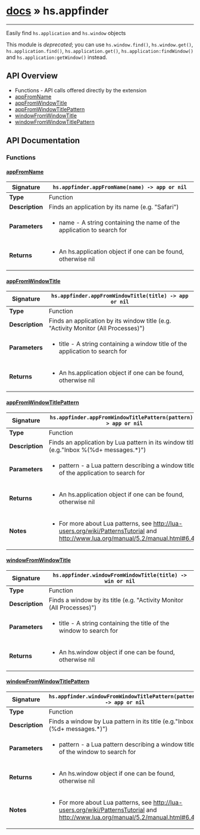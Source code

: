 # [docs](index.md) » hs.appfinder
---

Easily find ```hs.application``` and ```hs.window``` objects

This module is *deprecated*; you can use `hs.window.find()`, `hs.window.get()`, `hs.application.find()`,
`hs.application.get()`, `hs.application:findWindow()` and `hs.application:getWindow()` instead.

## API Overview
* Functions - API calls offered directly by the extension
 * [appFromName](#appfromname)
 * [appFromWindowTitle](#appfromwindowtitle)
 * [appFromWindowTitlePattern](#appfromwindowtitlepattern)
 * [windowFromWindowTitle](#windowfromwindowtitle)
 * [windowFromWindowTitlePattern](#windowfromwindowtitlepattern)

## API Documentation

### Functions

#### [appFromName](#appfromname)
| <span style="text-align: left;">**Signature**</span> | <span style="text-align: left;">`hs.appfinder.appFromName(name) -> app or nil` </span>                                                |
| -----------------------------------------------------|---------------------------------------------------------------------------------------------------------|
| **Type**                                             | Function                                                                                         |
| **Description**                                      | Finds an application by its name (e.g. "Safari")                                                                                         |
| **Parameters**                                       | <ul><li>name - A string containing the name of the application to search for</li></ul> |
| **Returns**                                          | <ul><li>An hs.application object if one can be found, otherwise nil</li></ul>          |

#### [appFromWindowTitle](#appfromwindowtitle)
| <span style="text-align: left;">**Signature**</span> | <span style="text-align: left;">`hs.appfinder.appFromWindowTitle(title) -> app or nil` </span>                                                |
| -----------------------------------------------------|---------------------------------------------------------------------------------------------------------|
| **Type**                                             | Function                                                                                         |
| **Description**                                      | Finds an application by its window title (e.g. "Activity Monitor (All Processes)")                                                                                         |
| **Parameters**                                       | <ul><li>title - A string containing a window title of the application to search for</li></ul> |
| **Returns**                                          | <ul><li>An hs.application object if one can be found, otherwise nil</li></ul>          |

#### [appFromWindowTitlePattern](#appfromwindowtitlepattern)
| <span style="text-align: left;">**Signature**</span> | <span style="text-align: left;">`hs.appfinder.appFromWindowTitlePattern(pattern) -> app or nil` </span>                                                |
| -----------------------------------------------------|---------------------------------------------------------------------------------------------------------|
| **Type**                                             | Function                                                                                         |
| **Description**                                      | Finds an application by Lua pattern in its window title (e.g."Inbox %(%d+ messages.*)")                                                                                         |
| **Parameters**                                       | <ul><li>pattern - a Lua pattern describing a window title of the application to search for</li></ul> |
| **Returns**                                          | <ul><li>An hs.application object if one can be found, otherwise nil</li></ul>          |
| **Notes**                                            | <ul><li>For more about Lua patterns, see http://lua-users.org/wiki/PatternsTutorial and http://www.lua.org/manual/5.2/manual.html#6.4.1</li></ul>                |

#### [windowFromWindowTitle](#windowfromwindowtitle)
| <span style="text-align: left;">**Signature**</span> | <span style="text-align: left;">`hs.appfinder.windowFromWindowTitle(title) -> win or nil` </span>                                                |
| -----------------------------------------------------|---------------------------------------------------------------------------------------------------------|
| **Type**                                             | Function                                                                                         |
| **Description**                                      | Finds a window by its title (e.g. "Activity Monitor (All Processes)")                                                                                         |
| **Parameters**                                       | <ul><li>title - A string containing the title of the window to search for</li></ul> |
| **Returns**                                          | <ul><li>An hs.window object if one can be found, otherwise nil</li></ul>          |

#### [windowFromWindowTitlePattern](#windowfromwindowtitlepattern)
| <span style="text-align: left;">**Signature**</span> | <span style="text-align: left;">`hs.appfinder.windowFromWindowTitlePattern(pattern) -> app or nil` </span>                                                |
| -----------------------------------------------------|---------------------------------------------------------------------------------------------------------|
| **Type**                                             | Function                                                                                         |
| **Description**                                      | Finds a window by Lua pattern in its title (e.g."Inbox %(%d+ messages.*)")                                                                                         |
| **Parameters**                                       | <ul><li>pattern - a Lua pattern describing a window title of the window to search for</li></ul> |
| **Returns**                                          | <ul><li>An hs.window object if one can be found, otherwise nil</li></ul>          |
| **Notes**                                            | <ul><li>For more about Lua patterns, see http://lua-users.org/wiki/PatternsTutorial and http://www.lua.org/manual/5.2/manual.html#6.4.1</li></ul>                |

